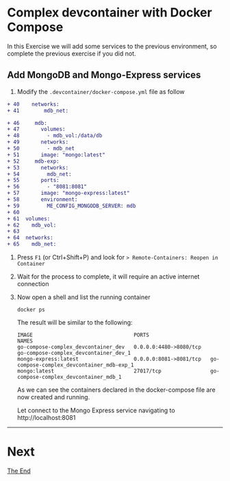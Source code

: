 # Complex devcontainer with Docker Compose

In this Exercise we will add some services to the previous environment, so complete the previous exercise if you did not.

## Add MongoDB and Mongo-Express services

1. Modify the `.devcontainer/docker-compose.yml` file as follow

```diff
+ 40    networks:
+ 41        mdb_net:
```
    
```diff
+ 46     mdb:
+ 47       volumes:
+ 48         - mdb_vol:/data/db
+ 49       networks:
+ 50         - mdb_net
+ 51       image: "mongo:latest"
+ 52     mdb-exp:
+ 53       networks:
+ 54         mdb_net:
+ 55       ports:
+ 56         - "8081:8081"
+ 57       image: "mongo-express:latest"
+ 58       environment:
+ 59         ME_CONFIG_MONGODB_SERVER: mdb
+ 60
+ 61  volumes:
+ 62    mdb_vol:
+ 63
+ 64  networks:
+ 65    mdb_net: 
```

1. Press `F1` (or Ctrl+Shift+P) and look for `> Remote-Containers: Reopen in Container`

1. Wait for the process to complete, it will require an active internet connection

1. Now open a shell and list the running container

    ```
    docker ps
    ```

    The result will be similar to the following:

    ```
    IMAGE                                 PORTS                    NAMES
    go-compose-complex_devcontainer_dev   0.0.0.0:4480->8080/tcp     go-compose-complex_devcontainer_dev_1
    mongo-express:latest                  0.0.0.0:8081->8081/tcp   go-compose-complex_devcontainer_mdb-exp_1
    mongo:latest                          27017/tcp                go-compose-complex_devcontainer_mdb_1
    ```

    As we can see the containers declared in the docker-compose file are now created and running.

    Let connect to the Mongo Express service navigating to http://localhost:8081 

---

# Next

[The End](../07-End/README.md)
